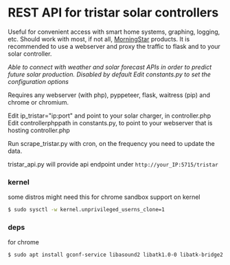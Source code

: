# REST API for tristar solar controllers

Useful for convenient access with smart home systems, graphing, logging, etc. Should work with most, if not all, [MorningStar](https://www.morningstarcorp.com/) products. It is recommended to use a webserver and proxy the traffic to flask and to your solar controller.  

_Able to connect with weather and solar forecast APIs in order to predict future solar production. Disabled by default_
_Edit constants.py to set the configuration options_

Requires any webserver (with php), pyppeteer, flask, waitress (pip) and chrome or chromium.  

Edit ip_tristar="ip:port" and point to your solar charger, in controller.php  
Edit controllerphppath in constants.py, to point to your webserver that is hosting controller.php  

Run scrape_tristar.py with cron, on the frequency you need to update the data.  

tristar_api.py will provide api endpoint under ``http://your_IP:5715/tristar``  


### kernel
some distros might need this for chrome sandbox support on kernel 
```sh
$ sudo sysctl -w kernel.unprivileged_userns_clone=1
```

### deps
for chrome
```sh
$ sudo apt install gconf-service libasound2 libatk1.0-0 libatk-bridge2.0-0 libc6 libcairo2 libcups2 libdbus-1-3 libexpat1 libfontconfig1 libgcc1 libgconf-2-4 libgdk-pixbuf2.0-0 libglib2.0-0 libgtk-3-0 libnspr4 libpango-1.0-0 libpangocairo-1.0-0 libstdc++6 libx11-6 libx11-xcb1 libxcb1 libxcomposite1 libxcursor1 libxdamage1 libxext6 libxfixes3 libxi6 libxrandr2 libxrender1 libxss1 libxtst6 ca-certificates fonts-liberation libappindicator1 libnss3 lsb-release xdg-utils wget
```
